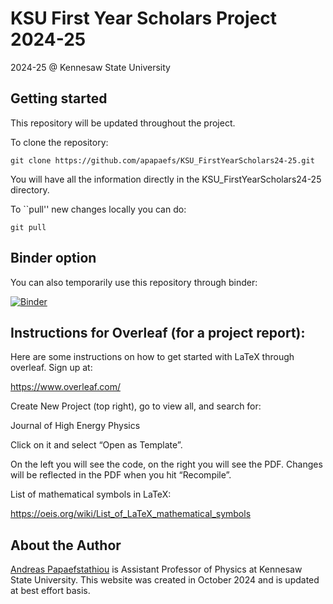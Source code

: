 # KSU First Year Scholars Project 2024-25

2024-25 @ Kennesaw State University

## Getting started

This repository will be updated throughout the project. 

To clone the repository: 

```
git clone https://github.com/apapaefs/KSU_FirstYearScholars24-25.git
```

You will have all the information directly in the KSU_FirstYearScholars24-25 directory. 

To ``pull'' new changes locally you can do:

```
git pull
```

## Binder option

You can also temporarily use this repository through binder:

[![Binder](https://mybinder.org/badge_logo.svg)](https://mybinder.org/v2/gh/apapaefs/KSU_FirstYearScholars24-25/HEAD)

## Instructions for Overleaf (for a project report):

Here are some instructions on how to get started with LaTeX through overleaf. Sign up at: 
 
https://www.overleaf.com/

Create New Project (top right), go to view all, and search for:
 
Journal of High Energy Physics
 
Click on it and select “Open as Template”.
 
On the left you will see the code, on the right you will see the PDF. Changes will be reflected in the PDF when you hit “Recompile”.
 
List of mathematical symbols in LaTeX:
 
https://oeis.org/wiki/List_of_LaTeX_mathematical_symbols

## About the Author

[Andreas Papaefstathiou](https://facultyweb.kennesaw.edu/apapaefs/) is Assistant Professor of Physics at Kennesaw State University. This website was created in October 2024 and is updated at best effort basis.
